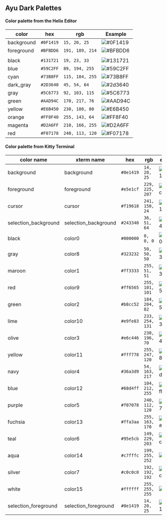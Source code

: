 ## Ayu Dark Palettes
#### Color palette from the Helix Editor

|color|hex|rgb|Example|
|---|---|---|---|
|background|`#0F1419`|`15, 20, 25`|![#0F1419](https://placehold.co/80x20/0F1419/0F1419.png)|
|foreground|`#BFBDD6`|`191, 189, 214`|![#BFBDD6](https://placehold.co/80x20/BFBDD6/BFBDD6.png)|
|||||
|black|`#131721`|`19, 23, 33`|![#131721](https://placehold.co/80x20/131721/131721.png)|
|blue|`#59C2FF`|`89, 194, 255`|![#59C2FF](https://placehold.co/80x20/59c2ff/59c2ff.png)|
|cyan|`#73B8FF`|`115, 184, 255`|![#73B8FF](https://placehold.co/80x20/73B8FF/73B8FF.png)|
|dark_gray|`#2D3640`|`45, 54, 64`|![#2d3640](https://placehold.co/80x20/2d3640/2d3640.png)|
|gray|`#5C6773`|`92, 103, 115`|![#5C6773](https://placehold.co/80x20/5C6773/5C6773.png)|
|green|`#AAD94C`|`170, 217, 76`|![#AAD94C](https://placehold.co/80x20/AAD94C/AAD94C.png)|
|yellow|`#E6B450`|`230, 180, 80`|![#E6B450](https://placehold.co/80x20/E6B450/E6B450.png)|
|orange|`#FF8F40`|`255, 143, 64`|![#FF8F40](https://placehold.co/80x20/FF8F40/FF8F40.png)|
|magenta|`#D2A6FF`|`210, 166, 255`|![#D2A6FF](https://placehold.co/80x20/D2A6FF/D2A6FF.png)|
|red|`#F07178`|`240, 113, 120`|![#F07178](https://placehold.co/80x20/F07178/F07178.png)|

#### Color palette from Kitty Terminal
|color name|xterm name|hex|rgb|example|
|---|---|---|---|---|
|background|background|`#0e1419`|`14, 20, 25`|![#0e1419](https://placehold.co/80x20/0e1419/0e1419.png)|
|foreground|foreground|`#e5e1cf`|`229, 225, 207`|![#e5e1cf](https://placehold.co/80x20/e5e1cf/e5e1cf.png)|
|cursor|cursor|`#f19618`|`241, 150, 24`|![#f19618](https://placehold.co/80x20/f19618/f19618.png)|
|selection_background|selection_background |`#243340`|`36, 51, 64`|![#243340](https://placehold.co/80x20/243340/243340.png)|
|black|color0 |`#000000`|`0, 0, 0`|![#000000](https://placehold.co/80x20/000000/000000.png)|
|gray|color8 |`#323232`|`50, 50, 50`|![#323232](https://placehold.co/80x20/323232/323232.png)|
|maroon|color1 |`#ff3333`|`255, 51, 51`|![#ff3333](https://placehold.co/80x20/ff3333/ff3333.png)|
|red|color9 |`#ff6565`|`255, 101, 101`|![#ff6565](https://placehold.co/80x20/ff6565/ff6565.png)|
|green|color2 |`#b8cc52`|`184, 204, 82`|![#b8cc52](https://placehold.co/80x20/b8cc52/b8cc52.png)|
|lime|color10 |`#e9fe83`|`233, 254, 131`|![#e9fe83](https://placehold.co/80x20/e9fe83/e9fe83.png)|
|olive|color3 |`#e6c446`|`230, 196, 70`|![#e6c446](https://placehold.co/80x20/e6c446/e6c446.png)|
|yellow|color11 |`#fff778`|`255, 247, 120`|![#fff778](https://placehold.co/80x20/fff778/fff778.png)|
|navy|color4 |`#36a3d9`|`54, 163, 217`|![#36a3d9](https://placehold.co/80x20/36a3d9/36a3d9.png)|
|blue|color12 |`#68d4ff`|`104, 212, 255`|![#68d4ff](https://placehold.co/80x20/68d4ff/68d4ff.png)|
|purple|color5 |`#f07078`|`240, 112, 120`|![#f07078](https://placehold.co/80x20/f07078/f07078.png)|
|fuchsia|color13 |`#ffa3aa`|`255, 163, 170`|![#ffa3aa](https://placehold.co/80x20/ffa3aa/ffa3aa.png)|
|teal|color6 |`#95e5cb`|`149, 229, 203`|![#95e5cb](https://placehold.co/80x20/95e5cb/95e5cb.png)|
|aqua|color14 |`#c7fffc`|`199, 255, 252`|![#c7fffc](https://placehold.co/80x20/c7fffc/c7fffc.png)|
|silver|color7 |`#c0c0c0`|`192, 192, 192`|![#c0c0c0](https://placehold.co/80x20/c0c0c0/c0c0c0.png)|
|white|color15 |`#ffffff`|`255, 255, 255`|![#ffffff](https://placehold.co/80x20/ffffff/ffffff.png)|
|selection_foreground|selection_foreground |`#0e1419`|`14, 20, 25`|![#0e1419](https://placehold.co/80x20/0e1419/0e1419.png)|
